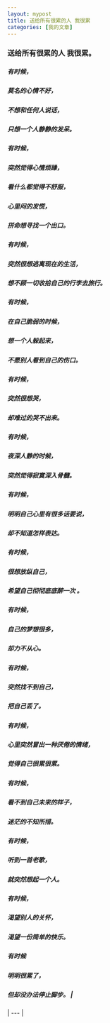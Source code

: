 ```yaml
---
layout: mypost
title: 送给所有很累的人 我很累
categories: [我的文章]
---
```

### 送给所有很累的人 我很累。
##### 有时候，
##### 莫名的心情不好，
##### 不想和任何人说话，
##### 只想一个人静静的发呆。
##### 有时候，
##### 突然觉得心情烦躁，
##### 看什么都觉得不舒服，
##### 心里闷的发慌，
##### 拼命想寻找一个出口。
##### 有时候，
##### 突然很想逃离现在的生活，
##### 想不顾一切收拾自己的行李去旅行。
##### 有时候，
##### 在自己脆弱的时候，
##### 想一个人躲起来，
##### 不愿别人看到自己的伤口。
##### 有时候，
##### 突然很想哭，
##### 却难过的哭不出来。
##### 有时候，
##### 夜深人静的时候，
##### 突然觉得寂寞深入骨髓。
##### 有时候，
##### 明明自己心里有很多话要说，
##### 却不知道怎样表达。

##### 有时候，
##### 很想放纵自己，
##### 希望自己彻彻底底醉一次 。
##### 有时候，
##### 自己的梦想很多，
##### 却力不从心。
##### 有时候，
##### 突然找不到自己，
##### 把自己丢了。
##### 有时候，
##### 心里突然冒出一种厌倦的情绪，
##### 觉得自己很累很累。
##### 有时候，
##### 看不到自己未来的样子，
##### 迷茫的不知所措。
##### 有时候，
##### 听到一首老歌，
##### 就突然想起一个人。
##### 有时候，
##### 渴望别人的关怀，
##### 渴望一份简单的快乐。
##### 有时候
##### 明明很累了，
##### 但却没办法停止脚步。 |
| --- |
